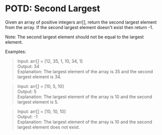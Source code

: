# POTD: Second Largest

Given an array of positive integers arr[], return the second largest element from the array. If the second largest element doesn't exist then return -1.

Note: The second largest element should not be equal to the largest element.

Examples:

>Input: arr[] = [12, 35, 1, 10, 34, 1]\
>Output: 34\
>Explanation: The largest element of the array is 35 and the second largest element is 34.

>Input: arr[] = [10, 5, 10]\
>Output: 5\
>Explanation: The largest element of the array is 10 and the second largest element is 5.

>Input: arr[] = [10, 10, 10]\
>Output: -1\
>Explanation: The largest element of the array is 10 and the second largest element does not exist.

